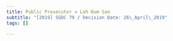 ```yaml
---
title: Public Prosecutor v Loh Kum San
subtitle: "[2019] SGDC 79 / Decision Date: 26\_April\_2019"
tags: []

---
```

